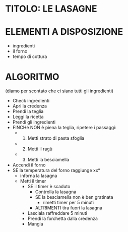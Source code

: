 # TITOLO: LE LASAGNE

# ELEMENTI A DISPOSIZIONE

- ingredienti
- il forno
- tempo di cottura

# ALGORITMO

(diamo per scontato che ci siano tutti gli ingredienti)

- Check ingredienti
- Apri la credenza
- Prendi la teglia
- Leggi la ricetta
- Prendi gli ingredienti
- FINCHé NON è piena la teglia, ripetere i passaggi:
  - 1. Metti strato di pasta sfoglia
  - 2. Metti il ragù
  - 3. Metti la besciamella
- Accendi il forno
- SE la temperatura del forno raggiunge xx°
  - inforna la lasagna
  - Metti il timer
    - SE il timer è scaduto
      - Controlla la lasagna
      - SE la besciamella non è ben gratinata
        - rimetti timer per 5 minuti
      - ALTRIMENTI tira fuori la lasagna
    - Lasciala raffreddare 5 minuti
    - Prendi la forchetta dalla credenza
    - Mangia
